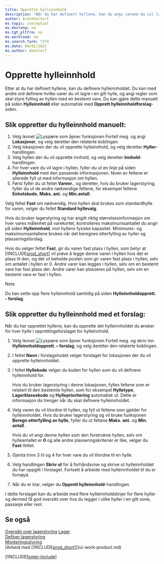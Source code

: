 ```yaml
---
title: Opprette hylleinnhold
description: 'Når du har definert hyllene, kan du angi varene du vil lagre i dem, og definere regler som kontrollerer hvor ofte hyller skal fylles på igjen.'
author: brentholtorf
ms.topic: conceptual
ms.devlang: na
ms.tgt_pltfrm: na
ms.workload: na
ms.search.form: 7374
ms.date: 04/01/2021
ms.author: bholtorf
---
```

# Opprette hylleinnhold

Etter at du har definert hyllene, kan du definere hylleinnholdet. Du kan med andre ord definere hvilke varer du vil lagre i en gitt hylle, og angi regler som skal styre fylling av hyllen med en bestemt vare. Du kan gjøre dette manuelt på siden **Hylleinnhold** eller automatisk med **Opprett hylleinnholdforslag**-siden.

## Slik oppretter du hylleinnhold manuelt:

1. Velg ikonet ![Lyspære som åpner funksjonen Fortell meg.](media/ui-search/search_small.png "Fortell hva du vil gjøre") og angi **Lokasjoner**, og velg deretter den relaterte koblingen.  
2. Velg lokasjonen der du vil opprette hylleinnhold, og velg deretter **Hyller**-handlingen.  
3. Velg hyllen der du vil opprette innhold, og velg deretter **Innhold**-handlingen.  
4. For hver vare du vil lagre i hyllen, fyller du ut en linje på siden **Hylleinnhold** med den passende informasjonen. Noen av feltene er allerede fylt ut med informasjon om hyllen.  
5. Først fyller du ut feltet **Varenr.**, og deretter, hvis du bruker lagerstyring, fyller du ut de andre nødvendige feltene, for eksempel feltene **Enhetskode**, **Maks. ant.** og **Min.antall**.  

Velg feltet **Fast** om nødvendig. Hvis hyllen skal brukes som standardhylle for varen, velger du feltet **Standard hyllevalg**.  

Hvis du bruker lagerstyring og har angitt riktig størrelsesinformasjon om hver vares målenhet på varekortet, kontrolleres maksimumsantallet du angir på siden **Hylleinnhold**, mot hyllens fysiske kapasitet. Minimums- og maksimumsantallene brukes når det beregnes etterfylling av hyller og plasseringsforslag.  

Hvis du velger feltet **Fast**, gir du varen fast plass i hyllen, som betyr at [!INCLUDE[prod_short](includes/prod_short.md)] vil prøve å legge denne varen i hyllen hvis det er plass til den, og det vil beholde posten som gir varen fast plass i hyllen, selv om antallet i hyllen er 0. Andre varer kan legges i hyllen, selv om en bestemt vare har fast plass der. Andre varer kan plasseres på hyllen, selv om en bestemt vare er fast i hyllen.  

> [!NOTE]  
> Du kan sette opp flere hylleinnhold samtidig på siden **Hylleinnholdopprett. - forslag**.  

## Slik oppretter du hylleinnhold med et forslag:

Når du har opprettet hyllene, kan du opprette det hylleinnholdet du ønsker for hver hylle i opprettingsforslaget for hylleinnhold.

1. Velg ikonet ![Lyspære som åpner funksjonen Fortell meg.](media/ui-search/search_small.png "Fortell hva du vil gjøre") og skriv inn **Hylleinnholdopprett. – forslag**, og velg deretter den relaterte koblingen.  
2. I feltet **Navn** i forslagshodet velger forslaget for lokasjonen der du vil opprette hylleinnholdet.  
3. I feltet **Hyllekode** velger du koden for hyllen som du vil definere hylleinnhold for.  

    Hvis du bruker lagerstyring i denne lokasjonen, fylles feltene som er relatert til den bestemte hyllen, som for eksempel **Hylletype**, **Lagerklassekode** og **Hylleprioritering** automatisk ut. Dette er informasjon du trenger når du skal definere hylleinnholdet.  
4. Velg varen du vil tilordne til hyllen, og fyll ut feltene som gjelder for hylleinnholdet. Hvis du bruker lagerstyring og vil bruke funksjonen **Beregn etterfylling av hylle**, fyller du ut feltene **Maks. ant.** og **Min. antall**.  

    Hvis du vil angi denne hyllen som den foretrukne hyllen, selv om hylleantallet er **0** og alle andre plasseringskriterier er like, velger du **Fast**-feltet.  
5. Gjenta trinn 3 til og 4 for hver vare du vil tilordne til en hylle.  
6. Velg handlingen **Skriv ut** for å forhåndsvise og skrive ut hylleinnholdet du har oppgitt i forslaget. Fortsett å arbeide med hylleinnholdet til du er fornøyd.  
7. Når du er klar, velger du **Opprett hylleinnhold**-handlingen.  

I dette forslaget kan du arbeide med flere hylleinnholdslinjer for flere hyller og dermed få god oversikt over hva du legger i ulike hyller i en gitt sone, passasje eller reol.  

## Se også

[Oversikt over lagerstyring](design-details-warehouse-management.md)
[Lager](inventory-manage-inventory.md)  
[Definer lagerstyring](warehouse-setup-warehouse.md)  
[Monteringsstyring](assembly-assemble-items.md)  
[Arbeid med [!INCLUDE[prod_short](includes/prod_short.md)]](ui-work-product.md)


[!INCLUDE[footer-include](includes/footer-banner.md)]

